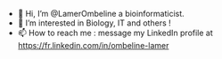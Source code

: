 - 👋 Hi, I’m @LamerOmbeline a bioinformaticist.
- 👀 I’m interested in Biology, IT and others !
- 📫 How to reach me : message my LinkedIn profile at https://fr.linkedin.com/in/ombeline-lamer
